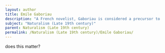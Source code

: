 ```yaml
---
layout: author
title: Emile Gaboriau
description: "A French novelist, Gaboriau is considered a precursor to the Naturalist movement. His works often highlighted social justice issues and the impact of environment on individuals, influencing later writers."
subject: "Naturalism (Late 19th century)"
parent: Naturalism (Late 19th century)
permalink: /Naturalism (Late 19th century)/Emile Gaboriau/
---
```


does this matter?
